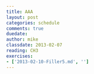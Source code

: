 ```yaml
---
title: AAA
layout: post
categories: schedule
comments: true
duedate:
author: mike
classdate: 2013-02-07
reading: CH3
exercises:
- ['2013-02-10-Filler5.md', '']
---
```


